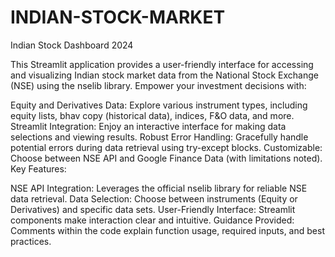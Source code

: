 # INDIAN-STOCK-MARKET

Indian Stock Dashboard 2024

This Streamlit application provides a user-friendly interface for accessing and visualizing Indian stock market data from the National Stock Exchange (NSE) using the nselib library. Empower your investment decisions with:

Equity and Derivatives Data: Explore various instrument types, including equity lists, bhav copy (historical data), indices, F&O data, and more.
Streamlit Integration: Enjoy an interactive interface for making data selections and viewing results.
Robust Error Handling: Gracefully handle potential errors during data retrieval using try-except blocks.
Customizable: Choose between NSE API and Google Finance Data (with limitations noted).
Key Features:

NSE API Integration: Leverages the official nselib library for reliable NSE data retrieval.
Data Selection: Choose between instruments (Equity or Derivatives) and specific data sets.
User-Friendly Interface: Streamlit components make interaction clear and intuitive.
Guidance Provided: Comments within the code explain function usage, required inputs, and best practices.
